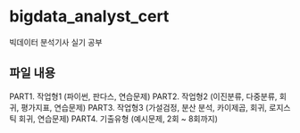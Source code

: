 # bigdata_analyst_cert
빅데이터 분석기사 실기 공부

## 파일 내용
PART1. 작업형1 (파이썬, 판다스, 연습문제)
PART2. 작업형2 (이진분류, 다중분류, 회귀, 평가지표, 연습문제)
PART3. 작업형3 (가설검정, 분산 분석, 카이제곱, 회귀, 로지스틱 회귀, 연습문제)
PART4. 기출유형 (예시문제, 2회 ~ 8회까지)
